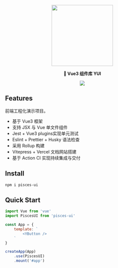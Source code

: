 <p align="center"><a href="https://blog.lsyboy.cn" target="_blank"><img width="200"src="https://resource.lsyboy.cn/blog/static/img/logo.cd9bb43.png"></a></p>

<div align="center">
  <strong>
    📝 Vue3 组件库 YUI
  </strong>
</div>

<p align="center">
    <a href="https://github.com/da34/y-ui/actions/workflows/main.yml">
    <img src="https://github.com/da34/y-ui/actions/workflows/main.yml/badge.svg?branch=main" />
</a>
</p>

## Features

前端工程化演示项目。
- 基于 Vue3 框架
- 支持 JSX 与 Vue 单文件组件
- Jest + Vue3 plugins实现单元测试
- Eslint + Prettier + Husky 语法检查
- 采用 Rollup 构建
- Vitepress + Vercel 文档网站搭建
- 基于 Action CI 实现持续集成与交付

## Install
```bash
npm i pisces-ui
 ```

## Quick Start

```js
import Vue from 'vue'
import PiscesUI from 'pisces-ui'

const App = {
    template: `
        <YButton />
    `
}

createApp(App)
    .use(PiscesUI)
    .mount('#app')
```
